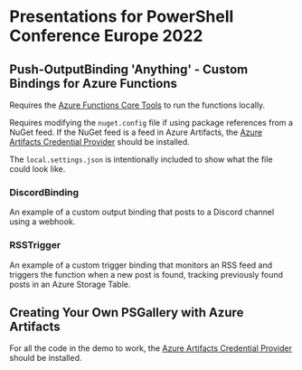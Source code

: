 # Presentations for PowerShell Conference Europe 2022

## Push-OutputBinding 'Anything' - Custom Bindings for Azure Functions

Requires the [Azure Functions Core Tools](https://github.com/Azure/azure-functions-core-tools) to run the functions locally.

Requires modifying the `nuget.config` file if using package references from a NuGet feed. If the NuGet feed is a feed in Azure Artifacts, the [Azure Artifacts Credential Provider](https://github.com/microsoft/artifacts-credprovider) should be installed.

The `local.settings.json` is intentionally included to show what the file could look like.

### DiscordBinding

An example of a custom output binding that posts to a Discord channel using a webhook.

### RSSTrigger

An example of a custom trigger binding that monitors an RSS feed and triggers the function when a new post is found, tracking previously found posts in an Azure Storage Table.

## Creating Your Own PSGallery with Azure Artifacts

For all the code in the demo to work, the [Azure Artifacts Credential Provider](https://github.com/microsoft/artifacts-credprovider) should be installed.
